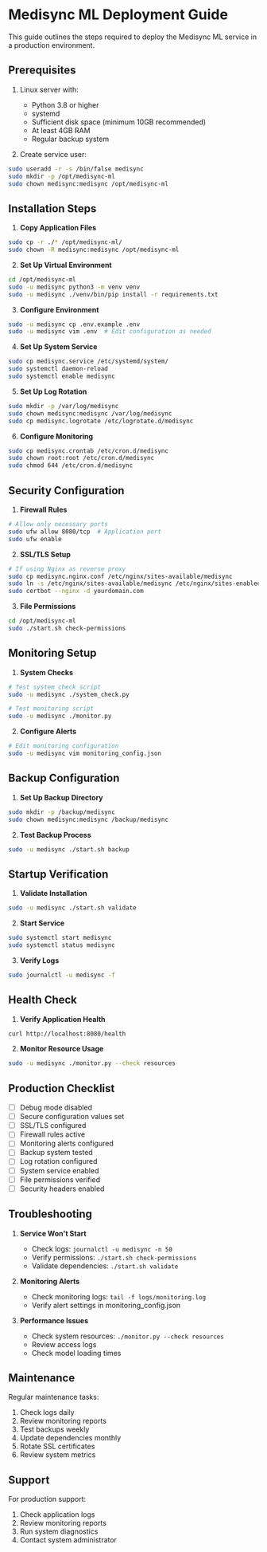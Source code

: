# Medisync ML Deployment Guide

This guide outlines the steps required to deploy the Medisync ML service in a production environment.

## Prerequisites

1. Linux server with:
   - Python 3.8 or higher
   - systemd
   - Sufficient disk space (minimum 10GB recommended)
   - At least 4GB RAM
   - Regular backup system

2. Create service user:
```bash
sudo useradd -r -s /bin/false medisync
sudo mkdir -p /opt/medisync-ml
sudo chown medisync:medisync /opt/medisync-ml
```

## Installation Steps

1. **Copy Application Files**
```bash
sudo cp -r ./* /opt/medisync-ml/
sudo chown -R medisync:medisync /opt/medisync-ml
```

2. **Set Up Virtual Environment**
```bash
cd /opt/medisync-ml
sudo -u medisync python3 -m venv venv
sudo -u medisync ./venv/bin/pip install -r requirements.txt
```

3. **Configure Environment**
```bash
sudo -u medisync cp .env.example .env
sudo -u medisync vim .env  # Edit configuration as needed
```

4. **Set Up System Service**
```bash
sudo cp medisync.service /etc/systemd/system/
sudo systemctl daemon-reload
sudo systemctl enable medisync
```

5. **Set Up Log Rotation**
```bash
sudo mkdir -p /var/log/medisync
sudo chown medisync:medisync /var/log/medisync
sudo cp medisync.logrotate /etc/logrotate.d/medisync
```

6. **Configure Monitoring**
```bash
sudo cp medisync.crontab /etc/cron.d/medisync
sudo chown root:root /etc/cron.d/medisync
sudo chmod 644 /etc/cron.d/medisync
```

## Security Configuration

1. **Firewall Rules**
```bash
# Allow only necessary ports
sudo ufw allow 8080/tcp  # Application port
sudo ufw enable
```

2. **SSL/TLS Setup**
```bash
# If using Nginx as reverse proxy
sudo cp medisync.nginx.conf /etc/nginx/sites-available/medisync
sudo ln -s /etc/nginx/sites-available/medisync /etc/nginx/sites-enabled/
sudo certbot --nginx -d yourdomain.com
```

3. **File Permissions**
```bash
cd /opt/medisync-ml
sudo ./start.sh check-permissions
```

## Monitoring Setup

1. **System Checks**
```bash
# Test system check script
sudo -u medisync ./system_check.py

# Test monitoring script
sudo -u medisync ./monitor.py
```

2. **Configure Alerts**
```bash
# Edit monitoring configuration
sudo -u medisync vim monitoring_config.json
```

## Backup Configuration

1. **Set Up Backup Directory**
```bash
sudo mkdir -p /backup/medisync
sudo chown medisync:medisync /backup/medisync
```

2. **Test Backup Process**
```bash
sudo -u medisync ./start.sh backup
```

## Startup Verification

1. **Validate Installation**
```bash
sudo -u medisync ./start.sh validate
```

2. **Start Service**
```bash
sudo systemctl start medisync
sudo systemctl status medisync
```

3. **Verify Logs**
```bash
sudo journalctl -u medisync -f
```

## Health Check

1. **Verify Application Health**
```bash
curl http://localhost:8080/health
```

2. **Monitor Resource Usage**
```bash
sudo -u medisync ./monitor.py --check resources
```

## Production Checklist

- [ ] Debug mode disabled
- [ ] Secure configuration values set
- [ ] SSL/TLS configured
- [ ] Firewall rules active
- [ ] Monitoring alerts configured
- [ ] Backup system tested
- [ ] Log rotation configured
- [ ] System service enabled
- [ ] File permissions verified
- [ ] Security headers enabled

## Troubleshooting

1. **Service Won't Start**
   - Check logs: `journalctl -u medisync -n 50`
   - Verify permissions: `./start.sh check-permissions`
   - Validate dependencies: `./start.sh validate`

2. **Monitoring Alerts**
   - Check monitoring logs: `tail -f logs/monitoring.log`
   - Verify alert settings in monitoring_config.json

3. **Performance Issues**
   - Check system resources: `./monitor.py --check resources`
   - Review access logs
   - Check model loading times

## Maintenance

Regular maintenance tasks:
1. Check logs daily
2. Review monitoring reports
3. Test backups weekly
4. Update dependencies monthly
5. Rotate SSL certificates
6. Review system metrics

## Support

For production support:
1. Check application logs
2. Review monitoring reports
3. Run system diagnostics
4. Contact system administrator
